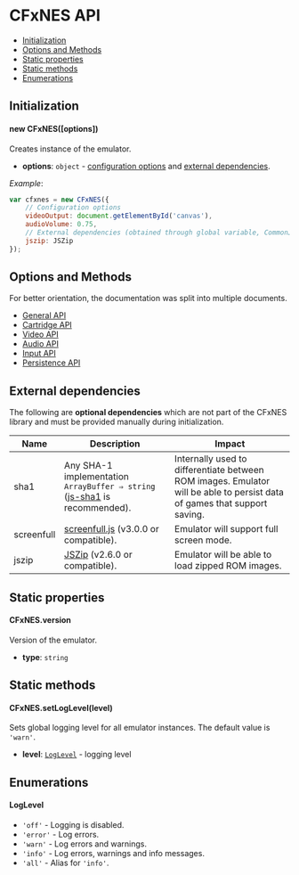 # CFxNES API

- [Initialization](#user-content-initialization)
- [Options and Methods](#user-content-options-and-methods)
- [Static properties](#user-content-static-properties)
- [Static methods](#user-content-static-methods)
- [Enumerations](#user-content-enumerations)

## Initialization

#### new CFxNES([options])

Creates instance of the emulator. 

- **options**: `object` - [configuration options](#user-content-options-and-methods) and [external dependencies](#user-content-external-dependencies).

*Example*:

```javascript
var cfxnes = new CFxNES({
    // Configuration options
    videoOutput: document.getElementById('canvas'),
    audioVolume: 0.75,
    // External dependencies (obtained through global variable, CommonJS, AMD, etc.)
    jszip: JSZip
});
```

## Options and Methods

For better orientation, the documentation was split into multiple documents.

- [General API](general-api.md)
- [Cartridge API](cartridge-api.md)
- [Video API](video-api.md)
- [Audio API](audio-api.md)
- [Input API](input-api.md)
- [Persistence API](persistence-api.md)

## External dependencies

The following are **optional dependencies** which are not part of the CFxNES library and must be provided manually during initialization.

| Name | Description | Impact |
|------|-------------|--------|
| sha1 | Any SHA-1 implementation `ArrayBuffer ⇒ string` ([js-sha1](https://github.com/emn178/js-sha1) is recommended). | Internally used to differentiate between ROM images. Emulator will be able to persist data of games that support saving. |
| screenfull | [screenfull.js](https://github.com/sindresorhus/screenfull.js/) (v3.0.0 or compatible). | Emulator will support full screen mode. |
| jszip | [JSZip](https://github.com/Stuk/jszip) (v2.6.0 or compatible). | Emulator will be able to load zipped ROM images. |

## Static properties

#### CFxNES.version

Version of the emulator.
- **type**: `string`

## Static methods

#### CFxNES.setLogLevel(level)

Sets global logging level for all emulator instances. The default value is `'warn'`.

- **level**: [`LogLevel`](#user-content-loglevel) - logging level

## Enumerations

#### LogLevel

- `'off'` - Logging is disabled.
- `'error'` - Log errors.
- `'warn'` - Log errors and warnings.
- `'info'` - Log errors, warnings and info messages.
- `'all'` - Alias for `'info'`.
